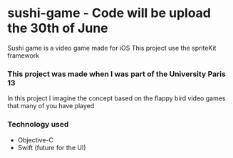 # sushi-game - Code will be upload the 30th of June 

Sushi game is a video game made for iOS
This project use the spriteKit framework 


### This project was made when I was part of the University Paris 13

In this project I imagine the concept based on the flappy bird video games that many of you have played 

### Technology used

* Objective-C
* Swift (future for the UI)


